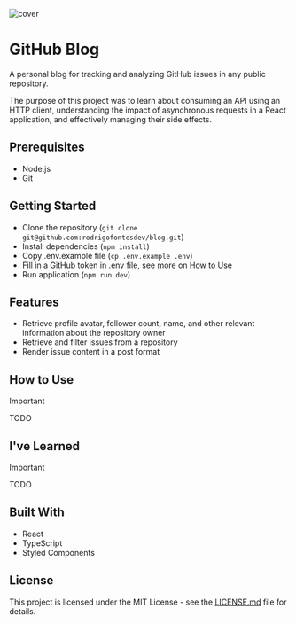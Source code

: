 ![cover](https://github.com/user-attachments/assets/0d97f88a-1928-4ed1-a096-4724f97f25a7)

# GitHub Blog

A personal blog for tracking and analyzing GitHub issues in any public repository.

The purpose of this project was to learn about consuming an API using an HTTP client, understanding the impact of asynchronous requests in a React application, and effectively managing their side effects.

## Prerequisites

- Node.js
- Git

## Getting Started

- Clone the repository (`git clone git@github.com:rodrigofontesdev/blog.git`)
- Install dependencies (`npm install`)
- Copy .env.example file (`cp .env.example .env`)
- Fill in a GitHub token in .env file, see more on [How to Use](#how-to-use)
- Run application (`npm run dev`)

## Features

- Retrieve profile avatar, follower count, name, and other relevant information about the repository owner
- Retrieve and filter issues from a repository
- Render issue content in a post format

## How to Use

> [!IMPORTANT]
> TODO

## I've Learned

> [!IMPORTANT]
> TODO

## Built With

- React
- TypeScript
- Styled Components

## License

This project is licensed under the MIT License - see the [LICENSE.md](LICENSE) file for details.

